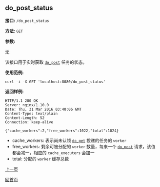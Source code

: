 ## do_post_status ##

**接口:** `/do_post_status`

**方法:** `GET`

**参数:** 

无
  
该接口用于实时获取 [`do_post`](do_post.md) 任务的状态。

**使用范例:**

    curl -i -X GET 'localhost:8080/do_post_status'

**返回样例:**

    HTTP/1.1 200 OK
    Server: nginx/1.10.0
    Date: Thu, 31 Mar 2016 03:40:06 GMT
    Content-Type: text/plain
    Content-Length: 52
    Connection: keep-alive
    
    {"cache_workers":2,"free_workers":1022,"total":1024}

* cache_workers: 表示尚未认领 [`do_get`](do_get.md) 投递的任务的 `worker`
* free_workers: 剩余可被分配的 `worker` 数量，每来一个 [`do_post`](do_post.md) 请求，该值都会减一，相应的 `cache_executers` 会加一
* total: 分配的 `worker` 缓存总数

[上一页](../ha.md)

[回首页](../../index.md)